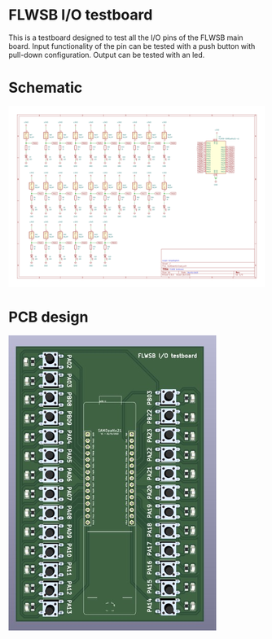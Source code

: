 # FLWSB I/O testboard
This is a testboard designed to test all the I/O pins of the FLWSB main board. 
Input functionality of the pin can be tested with a push button with pull-down configuration. Output can be tested with an led.

# Schematic 
![FLWSB-testboard](assets/testboard.svg 'Figuur 1: PCB design of the testboard')

# PCB design
![FLWSB-testboard](assets/testboard.jpg 'Figuur 1: PCB design of the testboard')
